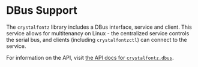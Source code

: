 # DBus Support

The `crystalfontz` library includes a DBus interface, service and client. This service allows for multitenancy on Linux - the centralized service controls the serial bus, and clients (including `crystalfontzctl`) can connect to the service.

For information on the API, visit [the API docs for `crystalfontz.dbus`](../api/crystalfontz.dbus.md).

